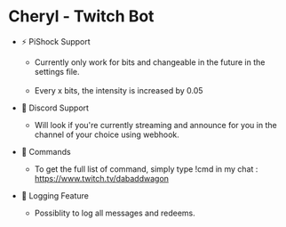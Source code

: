 # Cheryl - Twitch Bot
- ⚡ PiShock Support
  - Currently only work for bits and changeable in the future in the settings file. <br><br>
  - Every x bits, the intensity is increased by 0.05

- 💬 Discord Support
  - Will look if you're currently streaming and announce for you in the channel of your choice using webhook.
- 🤖 Commands
  - To get the full list of command, simply type !cmd in my chat : https://www.twitch.tv/dabaddwagon
- 📜 Logging Feature
  - Possiblity to log all messages and redeems.
